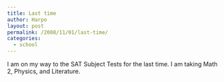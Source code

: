 ```yaml
---
title: Last time
author: Harpo
layout: post
permalink: /2008/11/01/last-time/
categories:
  - school
---
```

I am on my way to the SAT Subject Tests for the last time. I am taking Math 2, Physics, and Literature.